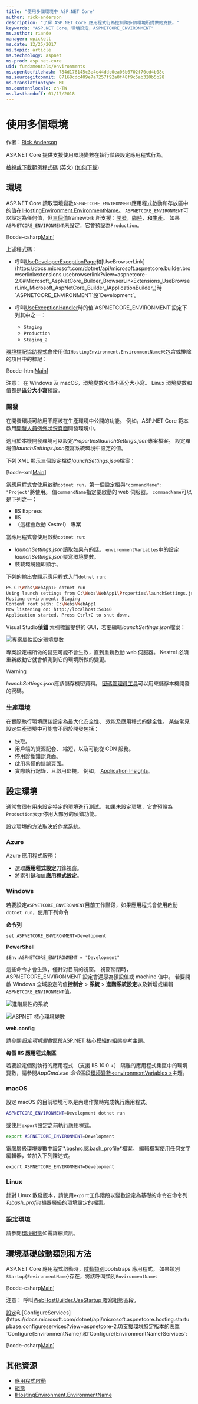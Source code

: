 ```yaml
---
title: "使用多個環境中 ASP.NET Core"
author: rick-anderson
description: "了解 ASP.NET Core 應用程式行為控制跨多個環境所提供的支援。"
keywords: "ASP.NET Core，環境設定，ASPNETCORE_ENVIRONMENT"
ms.author: riande
manager: wpickett
ms.date: 12/25/2017
ms.topic: article
ms.technology: aspnet
ms.prod: asp.net-core
uid: fundamentals/environments
ms.openlocfilehash: 784d176145c3e4e44ddc0ea06b6702f70cd4b08c
ms.sourcegitcommit: 87168cdc409e7a7257f92a0f48f9c5ab320b5b28
ms.translationtype: MT
ms.contentlocale: zh-TW
ms.lasthandoff: 01/17/2018
---
```

# <a name="working-with-multiple-environments"></a>使用多個環境

作者：[Rick Anderson](https://twitter.com/RickAndMSFT)

ASP.NET Core 提供支援使用環境變數在執行階段設定應用程式行為。

[檢視或下載範例程式碼](https://github.com/aspnet/Docs/tree/master/aspnetcore/fundamentals/environments/sample) \(英文\) ([如何下載](xref:tutorials/index#how-to-download-a-sample))

## <a name="environments"></a>環境

ASP.NET Core 讀取環境變數`ASPNETCORE_ENVIRONMENT`應用程式啟動和存放區中的值在[IHostingEnvironment.EnvironmentName](https://docs.microsoft.com/dotnet/api/microsoft.aspnetcore.hosting.ihostingenvironment.environmentname?view=aspnetcore-2.0#Microsoft_AspNetCore_Hosting_IHostingEnvironment_EnvironmentName)。 `ASPNETCORE_ENVIRONMENT`可以設定為任何值，但[三個值](https://docs.microsoft.com/dotnet/api/microsoft.aspnetcore.hosting.environmentname?view=aspnetcore-2.0)framework 所支援：[開發](https://docs.microsoft.com/dotnet/api/microsoft.aspnetcore.hosting.environmentname.development?view=aspnetcore-2.0)，[臨時](https://docs.microsoft.com/dotnet/api/microsoft.aspnetcore.hosting.environmentname.staging?view=aspnetcore-2.0)，和[生產](https://docs.microsoft.com/dotnet/api/microsoft.aspnetcore.hosting.environmentname.production?view=aspnetcore-2.0)。 如果`ASPNETCORE_ENVIRONMENT`未設定，它會預設為`Production`。

[!code-csharp[Main](environments/sample/WebApp1/Startup.cs?name=snippet)]

上述程式碼：

* 呼叫[UseDeveloperExceptionPage](https://docs.microsoft.com/dotnet/api/microsoft.aspnetcore.builder.developerexceptionpageextensions.usedeveloperexceptionpage?view=aspnetcore-2.0#Microsoft_AspNetCore_Builder_DeveloperExceptionPageExtensions_UseDeveloperExceptionPage_Microsoft_AspNetCore_Builder_IApplicationBuilder_)和[UseBrowserLink](https://docs.microsoft.com/dotnet/api/microsoft.aspnetcore.builder.browserlinkextensions.usebrowserlink?view=aspnetcore-2.0#Microsoft_AspNetCore_Builder_BrowserLinkExtensions_UseBrowserLink_Microsoft_AspNetCore_Builder_IApplicationBuilder_)時`ASPNETCORE_ENVIRONMENT`設`Development`。
* 呼叫[UseExceptionHandler](https://docs.microsoft.com/dotnet/api/microsoft.aspnetcore.builder.exceptionhandlerextensions.useexceptionhandler?view=aspnetcore-2.0#Microsoft_AspNetCore_Builder_ExceptionHandlerExtensions_UseExceptionHandler_Microsoft_AspNetCore_Builder_IApplicationBuilder_)時的值`ASPNETCORE_ENVIRONMENT`設定下列其中之一：

    * `Staging`
    * `Production`
    * `Staging_2`

[環境標記協助程式](xref:mvc/views/tag-helpers/builtin-th/environment-tag-helper)會使用值`IHostingEnvironment.EnvironmentName`来包含或排除的項目中的標記：

[!code-html[Main](environments/sample/WebApp1/Pages/About.cshtml)]

注意： 在 Windows 及 macOS，環境變數和值不區分大小寫。 Linux 環境變數和值都是**區分大小寫**預設。

### <a name="development"></a>開發

在開發環境可啟用不應該在生產環境中公開的功能。 例如，ASP.NET Core 範本啟用[開發人員例外狀況頁面](xref:fundamentals/error-handling#the-developer-exception-page)開發環境中。

適用於本機開發環境可以設定*Properties\launchSettings.json*專案檔案。 設定環境值*launchSettings.json*覆寫系統環境中設定的值。

下列 XML 顯示三個設定檔從*launchSettings.json*檔案：

[!code-xml[Main](environments/sample/WebApp1/Properties/launchSettings.json?highlight=10,11,18,26)]

當應用程式會使用啟動`dotnet run`，第一個設定檔與`"commandName": "Project"`將使用。 值`commandName`指定要啟動的 web 伺服器。 `commandName`可以是下列之一：

* IIS Express
* IIS
* （這樣會啟動 Kestrel） 專案

當應用程式會使用啟動`dotnet run`:

* *launchSettings.json*讀取如果有的話。 `environmentVariables`中的設定*launchSettings.json*覆寫環境變數。
* 裝載環境隨即顯示。


下列的輸出會顯示應用程式入門`dotnet run`:
```bash
PS C:\Webs\WebApp1> dotnet run
Using launch settings from C:\Webs\WebApp1\Properties\launchSettings.json...
Hosting environment: Staging
Content root path: C:\Webs\WebApp1
Now listening on: http://localhost:54340
Application started. Press Ctrl+C to shut down.
```

Visual Studio**偵錯** 索引標籤提供的 GUI，若要編輯*launchSettings.json*檔案：

![專案屬性設定環境變數](environments/_static/project-properties-debug.png)

專案設定檔所做的變更可能不會生效，直到重新啟動 web 伺服器。 Kestrel 必須重新啟動它就會偵測到它的環境所做的變更。

>[!WARNING]
> *launchSettings.json*應該儲存機密資料。 [密碼管理員工具](xref:security/app-secrets)可以用來儲存本機開發的密碼。

### <a name="production"></a>生產環境

在實際執行環境應該設定為最大化安全性、 效能及應用程式的健全性。 某些常見設定生產環境中可能會不同於開發包括：

* 快取。
* 用戶端的資源配套、 縮短，以及可能從 CDN 服務。
* 停用診斷錯誤頁面。
* 啟用易懂的錯誤頁面。
* 實際執行記錄，且啟用監視。 例如， [Application Insights](https://azure.microsoft.com/documentation/articles/app-insights-asp-net-five/)。

## <a name="setting-the-environment"></a>設定環境

通常會很有用來設定特定的環境進行測試。 如果未設定環境，它會預設為`Production`表示停用大部分的偵錯功能。

設定環境的方法取決於作業系統。

### <a name="azure"></a>Azure

Azure 應用程式服務：

* 選取**應用程式設定**刀鋒視窗。
* 將索引鍵和值**應用程式設定**。


### <a name="windows"></a>Windows
若要設定`ASPNETCORE_ENVIRONMENT`目前工作階段，如果應用程式會使用啟動`dotnet run`，使用下列命令

**命令列**
```
set ASPNETCORE_ENVIRONMENT=Development
```
**PowerShell**
```
$Env:ASPNETCORE_ENVIRONMENT = "Development"
```

這些命令才會生效，僅針對目前的視窗。 視窗關閉時，ASPNETCORE_ENVIRONMENT 設定會還原為預設值或 machine 值中。 若要開啟 Windows 全域設定的值**控制台** > **系統** > **進階系統設定**以及新增或編輯`ASPNETCORE_ENVIRONMENT`值。

![進階屬性的系統](environments/_static/systemsetting_environment.png)

![ASPNET 核心環境變數](environments/_static/windows_aspnetcore_environment.png)


**web.config**

請參閱*設定環境變數*區段[ASP.NET 核心模組的組態參考](xref:host-and-deploy/aspnet-core-module#setting-environment-variables)主題。

**每個 IIS 應用程式集區**

若要設定個別執行的應用程式 （支援 IIS 10.0 +） 隔離的應用程式集區中的環境變數，請參閱*AppCmd.exe 命令*區段[環境變數\<environmentVariables >](/iis/configuration/system.applicationHost/applicationPools/add/environmentVariables/#appcmdexe)主題。

### <a name="macos"></a>macOS
設定 macOS 的目前環境可以是內建作業時完成執行應用程式。

```bash
ASPNETCORE_ENVIRONMENT=Development dotnet run
```
或使用`export`設定之前執行應用程式。

```bash
export ASPNETCORE_ENVIRONMENT=Development
```
電腦層級環境變數中設定*.bashrc*或*.bash_profile*檔案。 編輯檔案使用任何文字編輯器，並加入下列陳述式。

```
export ASPNETCORE_ENVIRONMENT=Development
```

### <a name="linux"></a>Linux
針對 Linux 散發版本，請使用`export`工作階段以變數設定為基礎的命令在命令列和*bash_profile*機器層級的環境設定的檔案。

### <a name="configuration-by-environment"></a>設定環境

請參閱[環境組態](xref:fundamentals/configuration/index#configuration-by-environment)如需詳細資訊。

<a name="startup-conventions"></a>
## <a name="environment-based-startup-class-and-methods"></a>環境基礎啟動類別和方法

ASP.NET Core 應用程式啟動時，[啟動類別](xref:fundamentals/startup)bootstraps 應用程式。 如果類別`Startup{EnvironmentName}`存在，將該呼叫類別`EnvironmentName`:

[!code-csharp[Main](environments/sample/WebApp1/StartupDev.cs?name=snippet&highlight=1)]

注意： 呼叫[WebHostBuilder.UseStartup<TStartup> ](https://docs.microsoft.com/dotnet/api/microsoft.aspnetcore.hosting.webhostbuilderextensions.usestartup?view=aspnetcore-2.0#Microsoft_AspNetCore_Hosting_WebHostBuilderExtensions_UseStartup__1_Microsoft_AspNetCore_Hosting_IWebHostBuilder_)覆寫組態區段。

[設定](https://docs.microsoft.com/dotnet/api/microsoft.aspnetcore.hosting.startupbase.configure?view=aspnetcore-2.0#Microsoft_AspNetCore_Hosting_StartupBase_Configure_Microsoft_AspNetCore_Builder_IApplicationBuilder_)和[ConfigureServices](https://docs.microsoft.com/dotnet/api/microsoft.aspnetcore.hosting.startupbase.configureservices?view=aspnetcore-2.0)支援環境特定版本的表單`Configure{EnvironmentName}`和`Configure{EnvironmentName}Services`:

[!code-csharp[Main](environments/sample/WebApp1/Startup.cs?name=snippet_all&highlight=15,37)]

## <a name="additional-resources"></a>其他資源

* [應用程式啟動](xref:fundamentals/startup)
* [組態](xref:fundamentals/configuration/index)
* [IHostingEnvironment.EnvironmentName](https://docs.microsoft.com/dotnet/api/microsoft.aspnetcore.hosting.ihostingenvironment.environmentname?view=aspnetcore-2.0#Microsoft_AspNetCore_Hosting_IHostingEnvironment_EnvironmentName)
